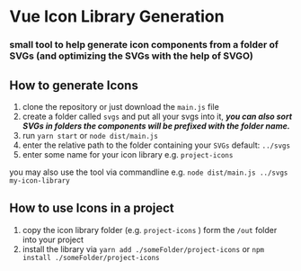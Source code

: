 # Vue Icon Library Generation
### small tool to help generate icon components from a folder of SVGs (and  optimizing the SVGs with the help of SVGO)

## How to generate Icons
1. clone the repository or just download the `main.js` file  
2. create a folder called `svgs` and put all your svgs into it, _**you can also sort SVGs in folders the components will be prefixed with the folder name.**_
3. run `yarn start` or `node dist/main.js`
4. enter the relative path to the  folder containing your `SVGs`  default: `../svgs`
5. enter some name for your icon library  e.g. `project-icons`

you may also use  the tool via commandline  e.g. `node dist/main.js ../svgs my-icon-library`

## How to use Icons in a project

1. copy the icon library folder (e.g. `project-icons` ) form the `/out` folder into your project
2. install the library via  `yarn add ./someFolder/project-icons` or  `npm install ./someFolder/project-icons`

